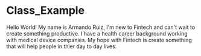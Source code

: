 # Class_Example
Hello World! My name is Armando Ruiz, I'm new to Fintech and can't wait to 
create something productive.
I have a health career background working with medical device companies.
My hope with Fintech is create something that will help people in thier day to day lives.
